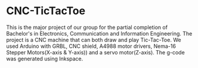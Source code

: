 # CNC-TicTacToe
This is the major project of our group for the partial completion of Bachelor's in Electronics, Communication and Information Engineering. The project is a CNC machine that can both draw and play Tic-Tac-Toe. We used Arduino with GRBL, CNC shield, A4988 motor drivers, Nema-16 Stepper Motors(X-axis & Y-axis)) and a servo motor(Z-axis). The g-code was generated using Inkspace.

